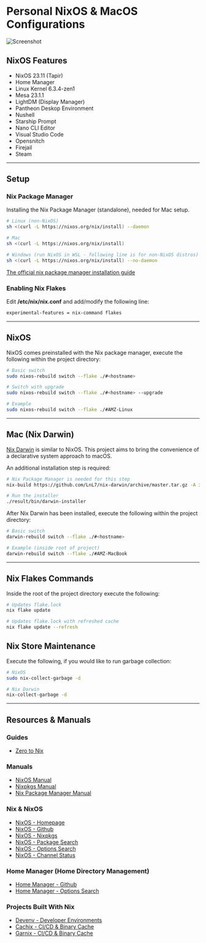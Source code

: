 # Personal NixOS & MacOS Configurations

![Screenshot](./data/nixos-screenshot.png "NixOS - Pantheon Desktop")

## NixOS Features

- NixOS 23.11 (Tapir)
- Home Manager
- Linux Kernel 6.3.4-zen1
- Mesa 23.1.1
- LightDM (Display Manager)
- Pantheon Deskop Environment
- Nushell
- Starship Prompt
- Nano CLI Editor
- Visual Studio Code
- Opensnitch
- Firejail
- Steam

___

## Setup

### Nix Package Manager

Installing the Nix Package Manager (standalone), needed for Mac setup.

```bash
# Linux (non-NixOS)
sh <(curl -L https://nixos.org/nix/install) --daemon

# Mac
sh <(curl -L https://nixos.org/nix/install)

# Windows (run NixOS in WSL - following line is for non-NixOS distros)
sh <(curl -L https://nixos.org/nix/install) --no-daemon
```

[The official nix package manager installation guide](https://nixos.org/download.html#download-nix)

### Enabling Nix Flakes

Edit **/etc/nix/nix.conf** and add/modify the following line:

```bash
experimental-features = nix-command flakes
```

___

## NixOS

NixOS comes preinstalled with the Nix package manager, execute the following within the project directory:

```bash
# Basic switch
sudo nixos-rebuild switch --flake ./#<hostname>

# Switch with upgrade
sudo nixos-rebuild switch --flake ./#<hostname> --upgrade

# Example
sudo nixos-rebuild switch --flake ./#AMZ-Linux
```

___

## Mac (Nix Darwin)

[Nix Darwin](https://github.com/LnL7/nix-darwin) is similar to NixOS. This project aims to bring the convenience of a declarative system approach to macOS.

An additional installation step is required:

```bash
# Nix Package Manager is needed for this step
nix-build https://github.com/LnL7/nix-darwin/archive/master.tar.gz -A installer

# Run the installer
./result/bin/darwin-installer
```

After Nix Darwin has been installed, execute the following within the project directory:

```bash
# Basic switch
darwin-rebuild switch --flake ./#<hostname>

# Example (inside root of project)
darwin-rebuild switch --flake ./#AMZ-MacBook
```

___

## Nix Flakes Commands

Inside the root of the project directory execute the following:

```bash
# Updates flake.lock
nix flake update

# Updates flake.lock with refreshed cache
nix flake update --refresh
```

## Nix Store Maintenance

Execute the following, if you would like to run garbage collection:

```bash
# NixOS
sudo nix-collect-garbage -d

# Nix Darwin
nix-collect-garbage -d 
```

___

## Resources & Manuals

### Guides

- [Zero to Nix](https://zero-to-nix.com/)

### Manuals

- [NixOS Manual](https://nixos.org/nixos/manual)
- [Nixpkgs Manual](https://nixos.org/nixpkgs/manual)
- [Nix Package Manager Manual](https://nixos.org/nix/manual)

### Nix & NixOS

- [NixOS - Homepage](https://nixos.org/)
- [NixOS - Github](https://github.com/NixOS)
- [NixOS - Nixpkgs](https://github.com/NixOS/nixpkgs)
- [NixOS - Package Search](https://search.nixos.org/packages)
- [NixOS - Options Search](https://search.nixos.org/options)
- [NixOS - Channel Status](https://status.nixos.org/)

### Home Manager (Home Directory Management)

- [Home Manager - Github](https://github.com/nix-community/home-manager)
- [Home Manager - Options Search](https://mipmip.github.io/home-manager-option-search)

### Projects Built With Nix

- [Devenv - Developer Environments](https://devenv.sh)
- [Cachix - CI/CD & Binary Cache](https://www.cachix.org/)
- [Garnix - CI/CD & Binary Cache](https://garnix.io/)
